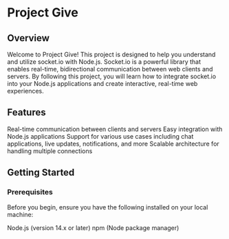 # Project Give
## Overview
Welcome to Project Give! This project is designed to help you understand and utilize socket.io with Node.js. Socket.io is a powerful library that enables real-time, bidirectional communication between web clients and servers. By following this project, you will learn how to integrate socket.io into your Node.js applications and create interactive, real-time web experiences.

## Features
Real-time communication between clients and servers
Easy integration with Node.js applications
Support for various use cases including chat applications, live updates, notifications, and more
Scalable architecture for handling multiple connections

## Getting Started
### Prerequisites
Before you begin, ensure you have the following installed on your local machine:

Node.js (version 14.x or later)
npm (Node package manager)
